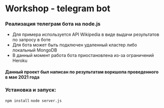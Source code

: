 # Workshop - telegram bot

### Реализация телеграм бота на node.js
* Для примера используется API Wikipedia в виде выдачи результатов по запросу в боте
* Для бота может быть подключен удаленный кластер либо локальный MongoDB
* В данный момент работа бота приостановлена из-за ограничений Heroku

#### Данный проект был написан по результатам воркшопа проведенного в мае 2021 года

### Установка и запуск:
`npm install`
`node server.js`
